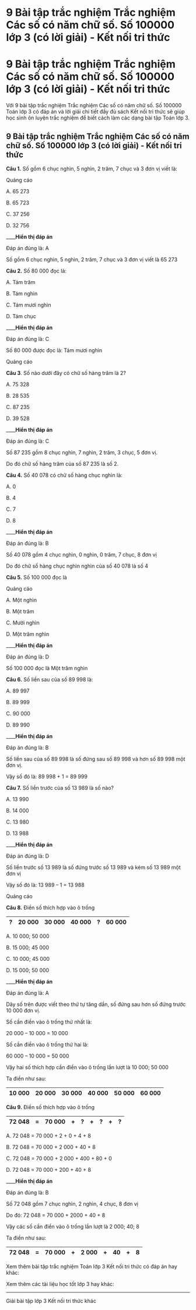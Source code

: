 # 9 Bài tập trắc nghiệm Trắc nghiệm Các số có năm chữ số. Số 100000 lớp 3 (có lời giải) - Kết nối tri thức

# 9 Bài tập trắc nghiệm Trắc nghiệm Các số có năm chữ số. Số 100000 lớp 3 (có lời giải) - Kết nối tri thức

Với 9 bài tập trắc nghiệm Trắc nghiệm Các số có năm chữ số. Số 100000 Toán lớp 3 có đáp án và lời giải chi tiết đầy đủ sách Kết nối tri thức sẽ giúp học sinh ôn luyện trắc nghiệm để biết cách làm các dạng bài tập Toán lớp 3.

## 9 Bài tập trắc nghiệm Trắc nghiệm Các số có năm chữ số. Số 100000 lớp 3 (có lời giải) - Kết nối tri thức

**Câu 1.** Số gồm 6 chục nghìn, 5 nghìn, 2 trăm, 7 chục và 3 đơn vị viết là:

Quảng cáo

A. 65 273

B. 65 723

C. 37 256

D. 32 756

____**Hiển thị đáp án**

Đáp án đúng là: A

Số gồm 6 chục nghìn, 5 nghìn, 2 trăm, 7 chục và 3 đơn vị viết là 65 273

**Câu 2.** Số 80 000 đọc là:

A. Tám trăm

B. Tám nghìn

C. Tám mươi nghìn

D. Tám chục 

____**Hiển thị đáp án**

Đáp án đúng là: C

Số 80 000 được đọc là: Tám mươi nghìn

Quảng cáo

**Câu 3**. Số nào dưới đây có chữ số hàng trăm là 2?

A. 75 328

B. 28 535

C. 87 235

D. 39 528

____**Hiển thị đáp án**

Đáp án đúng là: C

Số 87 235 gồm 8 chục nghìn, 7 nghìn, 2 trăm, 3 chục, 5 đơn vị.

Do đó chữ số hàng trăm của số 87 235 là số 2.

**Câu 4.** Số 40 078 có chữ số hàng chục nghìn là:

A. 0

B. 4

C. 7

D. 8

____**Hiển thị đáp án**

Đáp án đúng là: B

Số 40 078 gồm 4 chục nghìn, 0 nghìn, 0 trăm, 7 chục, 8 đơn vị

Do đó chữ số hàng chục nghìn nghìn của số 40 078 là số 4

**Câu 5.** Số 100 000 đọc là

Quảng cáo

A. Một nghìn

B. Một trăm

C. Mười nghìn

D. Một trăm nghìn

____**Hiển thị đáp án**

Đáp án đúng là: D

Số 100 000 đọc là Một trăm nghìn

**Câu 6.** Số liền sau của số 89 998 là:

A. 89 997

B. 89 999

C. 90 000

D. 89 990

____**Hiển thị đáp án**

Đáp án đúng là: B

Số liền sau của số 89 998 là số đứng sau số 89 998 và hơn số 89 998 một đơn vị.

Vậy số đó là: 89 998 + 1 = 89 999

**Câu 7.** Số liền trước của số 13 989 là số nào?

A. 13 990

B. 14 000

C. 13 980

D. 13 988

____**Hiển thị đáp án**

Đáp án đúng là: D

Số liền trước số 13 989 là số đứng trước số 13 989 và kém số 13 989 một đơn vị

Vậy số đó là: 13 989 – 1 = 13 988

Quảng cáo

**Câu 8.** Điền số thích hợp vào ô trống

? |  20 000 |  30 000 |  40 000 |  ? |  60 000  
---|---|---|---|---|---  
  
A. 10 000; 50 000

B. 15 000; 45 000

C. 10 000; 45 000

D. 15 000; 50 000

____**Hiển thị đáp án**

Đáp án đúng là: A

Dãy số trên được viết theo thứ tự tăng dần, số đứng sau hơn số đứng trước 10 000 đơn vị.

Số cần điền vào ô trống thứ nhất là:

20 000 – 10 000 = 10 000

Số cần điền vào ô trống thứ hai là:

60 000 – 10 000 = 50 000

Vậy hai số thích hợp cần điền vào ô trống lần lượt là 10 000; 50 000

Ta điền như sau:

10 000 |  20 000 |  30 000 |  40 000 |  50 000 |  60 000  
---|---|---|---|---|---  
  
**Câu 9.** Điền số thích hợp vào ô trống

72 048 |  = |  70 000 |  + |  ? |  + |  ? |  + |  ?  
---|---|---|---|---|---|---|---|---  
  
A. 72 048 = 70 000 + 2 + 0 + 4 + 8

B. 72 048 = 70 000 + 2 000 + 40 + 8

C. 72 048 = 70 000 + 2 000 + 400 + 80 + 0

D. 72 048 = 70 000 + 200 + 40 + 8

____**Hiển thị đáp án**

Đáp án đúng là: B

Số 72 048 gồm 7 chục nghìn, 2 nghìn, 4 chục, 8 đơn vị

Do đó: 72 048 = 70 000 + 2000 + 40 + 8

Vậy các số cần điền vào ô trống lần lượt là 2 000; 40; 8

Ta điền như sau:

72 048 |  = |  70 000 |  + |  2 000 |  + |  40 |  + |  8  
---|---|---|---|---|---|---|---|---  
  
Xem thêm bài tập trắc nghiệm Toán lớp 3 Kết nối tri thức có đáp án hay khác:

Xem thêm các tài liệu học tốt lớp 3 hay khác:

* * *

Giải bài tập lớp 3 Kết nối tri thức khác
